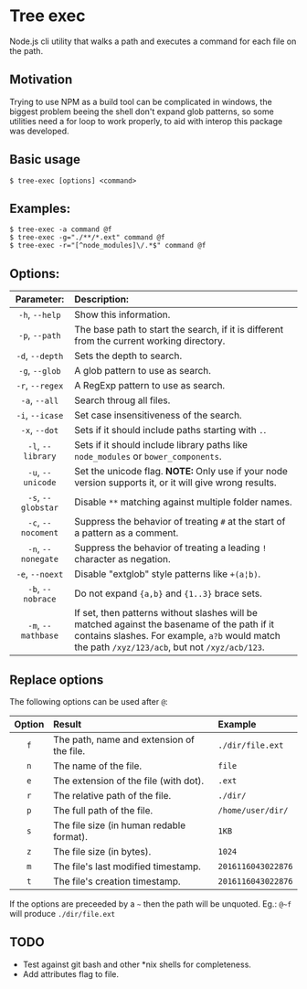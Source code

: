 # Tree exec
Node.js cli utility that walks a path and executes a command for each file on the path.

## Motivation
Trying to use NPM as a build tool can be complicated in windows, the biggest problem beeing the shell don't expand glob patterns, so some utilities need a for loop to work properly, to aid with interop this package was developed.

## Basic usage
```
$ tree-exec [options] <command>
```

## Examples:
```
$ tree-exec -a command @f
$ tree-exec -g="./**/*.ext" command @f
$ tree-exec -r="[^node_modules]\/.*$" command @f
```

## Options:
| Parameter: | Description: |
| :---: | :--- |
| `-h`, `--help` | Show this information. |
| `-p`, `--path` | The base path to start the search, if it is different from the current working directory. |
| `-d`, `--depth` | Sets the depth to search. |
| `-g`, `--glob` | A glob pattern to use as search. |
| `-r`, `--regex` | A RegExp pattern to use as search. |
| `-a`, `--all` | Search throug all files. |
| `-i`, `--icase` | Set case insensitiveness of the search. |
| `-x`, `--dot` | Sets if it should include paths starting with `.`. |
| `-l`, `--library` | Sets if it should include library paths like `node_modules` or `bower_components`. |
| `-u`, `--unicode` | Set the unicode flag. **NOTE:** Only use if your node version supports it, or it will give wrong results. |
| `-s`, `--globstar` | Disable `**` matching against multiple folder names. |
| `-c`, `--nocoment` | Suppress the behavior of treating `#` at the start of a pattern as a comment. |
| `-n`, `--nonegate` | Suppress the behavior of treating a leading `!` character as negation. |
| `-e`, `--noext` | Disable "extglob" style patterns like `+(a¦b)`. |
| `-b`, `--nobrace` | Do not expand `{a,b}` and `{1..3}` brace sets. |
| `-m`, `--mathbase` | If set, then patterns without slashes will be matched against the basename of the path if it contains slashes. For example, `a?b` would match the path `/xyz/123/acb`, but not `/xyz/acb/123`. |

## Replace options
The following options can be used after `@`:

| Option | Result | Example |
| :---: | :--- | :--- |
| `f` | The path, name and extension of the file. | `./dir/file.ext` |
| `n` | The name of the file. | `file` |
| `e` | The extension of the file (with dot). | `.ext` |
| `r` | The relative path of the file. | `./dir/` |
| `p` | The full path of the file. | `/home/user/dir/` |
| `s` | The file size (in human redable format). | `1KB` |
| `z` | The file size (in bytes). | `1024` |
| `m` | The file's last modified timestamp. | `2016116043022876` |
| `t` | The file's creation timestamp. | `2016116043022876` |

If the options are preceeded by a `~` then the path will be unquoted.
Eg.: `@~f` will produce `./dir/file.ext`

## TODO
- Test against git bash and other *nix shells for completeness.
- Add attributes flag to file.